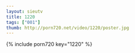 ```yaml
--- 
layout: sieutv
title: 1220
tags: ["001"]
thumb: http://porn720.net/video/1220/poster.jpg
---
```

{% include porn720 key="1220" %} 
